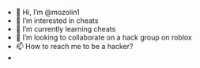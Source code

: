 - 👋 Hi, I’m @mozolin1
- 👀 I’m interested in cheats
- 🌱 I’m currently learning cheats
- 💞️ I’m looking to collaborate on a hack group on roblox
- 📫 How to reach me to be a hacker?
-

<!---
mozolin1/mozolin1 is a ✨ special ✨ repository because its `README.md` (this file) appears on your GitHub profile.
You can click the Preview link to take a look at your changes.
--->
